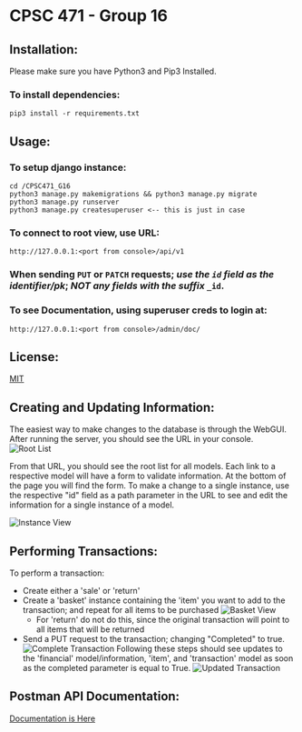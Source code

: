 # CPSC 471 - Group 16

## Installation:

Please make sure you have Python3 and Pip3 Installed.

### To install dependencies:
    pip3 install -r requirements.txt
## Usage:
### To setup django instance:
    cd /CPSC471_G16
    python3 manage.py makemigrations && python3 manage.py migrate
    python3 manage.py runserver
    python3 manage.py createsuperuser <-- this is just in case

### To connect to root view, use URL:
    http://127.0.0.1:<port from console>/api/v1

### When sending ```PUT``` or ```PATCH``` requests; ***use the ```id``` field as the identifier/pk***; ***NOT any fields with the suffix*** ```_id```.

### To see Documentation, using superuser creds to login at:

    http://127.0.0.1:<port from console>/admin/doc/

## License:
[MIT](https://choosealicense.com/licenses/mit/)

## Creating and Updating Information:

The easiest way to make changes to the database is through the WebGUI. After running the server, you should see the URL in your console.
![Root List](https://i.imgur.com/x5v6E0u.png)

From that URL, you should see the root list for all models. Each link to a respective model will have a form to validate information.
At the bottom of the page you will find the form. To make a change to a single instance, use the respective "id" field as a path parameter in the URL
to see and edit the information for a single instance of a model.

![Instance View](https://i.imgur.com/rYxHkdA.png)

## Performing Transactions:

To perform a transaction:

- Create either a 'sale' or 'return'
- Create a 'basket' instance containing the 'item' you want to add to the transaction; and repeat for all items to be purchased
    ![Basket View](https://i.imgur.com/4eXx5MO.png)
    - For 'return' do not do this, since the original transaction will point to all items that will be returned
- Send a PUT request to the transaction; changing "Completed" to true.
![Complete Transaction](https://i.imgur.com/FzThE5V.png)
Following these steps should see updates to the 'financial' model/information, 'item', and 'transaction' model as soon as the completed parameter is equal to True.
![Updated Transaction](https://i.imgur.com/hIqzyIL.png)
## Postman API Documentation:

[Documentation is Here](https://documenter.getpostman.com/view/13510007/TVmV5ZSp)
